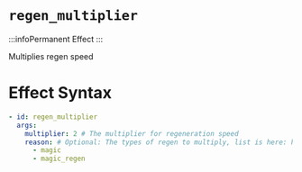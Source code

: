 # `regen_multiplier`
:::infoPermanent Effect
:::

Multiplies regen speed

# Effect Syntax
```yaml
- id: regen_multiplier
  args:
    multiplier: 2 # The multiplier for regeneration speed
    reason: # Optional: The types of regen to multiply, list is here: https://hub.spigotmc.org/javadocs/bukkit/org/bukkit/event/entity/EntityRegainHealthEvent.RegainReason.html
      - magic
      - magic_regen
```